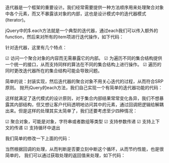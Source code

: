 迭代器是一个框架的重要设计。我们经常需要提供一种方法顺序用来处理聚合对象中各个元素，而又不暴露该对象的内部，这也是设计模式中的迭代器模式(Iterator)。

jQuery中的$.each方法就是一个典型的迭代器，通过each我们可以传入额外的function，然后来对所有的item项进行迭代操作，如下代码：

<script>
$.each([52,97], function(index, value) {
  alert(index + ': ' + value)
})

$('li').each(function(index) {
  console.log(index + ': ' + $(this).text())
})
</script>

针对迭代器，这里有几个特点：

☑ 访问一个聚合对象的内容而无需暴露它的内部。
☑ 为遍历不同的集合结构提供一个统一的接口，从而支持同样的算法在不同的集合结构上进行操作。
☑ 遍历的同时更改迭代器所在的集合结构可能会导致问题。

简单的说：封装实现，然后迭代器的聚合对象不用关心迭代的过程，从而符合SRP原则。
抛开jQuery的each方法，我们自己实现一个有简单的迭代器功能的代码：

<script>
// 我们自己实现的迭代器
function each(obj, callback) {
  var i = 0,
      value,
      length = obj.length;

  for (; i < length; i++) {
    callback(obj[i]);
  }
}

var arr = ['a', 'b', 'c'];
each(arr, function(name) {
  console.log(name);
})
</script>

这样就满足了迭代模式的设计原则，对于集合内部结果常常变化各异，我们不想暴露其内部结构，但又想让客户代码透明地访问其中的元素，通过回调把逻辑给解耦出来。但是这样的处理其实太简单了，我们还要考虑至少四种情况：

☑ 聚合对象，可能是对象，字符串或者数组等类型
☑ 支持参数传递
☑ 支持上下文的传递
☑ 支持循环中退出

我们简单的修改一下上面的代码：

<script>
function each(obj, callback, context, arg) {
  var i = 0,
      value,
      length = obj.length;

  for (; i < length; i++) {
    callback.call(context || null, obj[i], arg);
  }
}

var arr = ['a', 'b', 'c'];

each(arr, function(name, arg) {
  console.log(name, arg, this);
}, this, 'aaa')
</script>

当然根据回调的处理，从而判断是否要立刻中断这个循环，从而节约性能，也是很简单的，
我们可以通过获取处理的返回值来处理，如下代码：

<script>
function each(obj, callback, context, arg) {
  var i = 0,
      value,
      length = obj.length;

  for (; i < length; i++) {
    value = callback.call(context || null, obj[i], arg);

    if (value === false) {
      break;
    }
  }
}
</script>